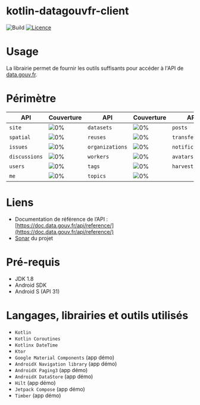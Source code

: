 # kotlin-datagouvfr-client

![Build](https://github.com/BapNesS/kotlin-datagouvfr-client/actions/workflows/build.yml/badge.svg) [![Licence](https://img.shields.io/badge/License-Apache%202.0-blue.svg?style=flat)](http://www.apache.org/licenses/LICENSE-2.0)

# Usage

La librairie permet de fournir les outils suffisants pour accéder à l'API de [data.gouv.fr](https://data.gouv.fr).

# Périmètre

| API	           | Couverture                                                            | API	           | Couverture                                                           | API	             | Couverture                                                            |
| ---------------- | :-------------------------------------------------------------------- | ---------------- | :-------------------------------------------------------------------- | ---------------- | :-------------------------------------------------------------------- |
| `site`           | ![0%](https://img.shields.io/badge/-0%25-lightgrey?style=flat-square) | `datasets`       | ![0%](https://img.shields.io/badge/-0%25-lightgrey?style=flat-square) | `posts`          | ![0%](https://img.shields.io/badge/-0%25-lightgrey?style=flat-square) |
| `spatial`        | ![0%](https://img.shields.io/badge/-0%25-lightgrey?style=flat-square) | `reuses`         | ![0%](https://img.shields.io/badge/-0%25-lightgrey?style=flat-square) | `transfer`       | ![0%](https://img.shields.io/badge/-0%25-lightgrey?style=flat-square) |
| `issues`         | ![0%](https://img.shields.io/badge/-0%25-lightgrey?style=flat-square) | `organizations`  | ![0%](https://img.shields.io/badge/-0%25-lightgrey?style=flat-square) | `notifications`  | ![0%](https://img.shields.io/badge/-0%25-lightgrey?style=flat-square) |
| `discussions`    | ![0%](https://img.shields.io/badge/-0%25-lightgrey?style=flat-square) | `workers`        | ![0%](https://img.shields.io/badge/-0%25-lightgrey?style=flat-square) | `avatars`        | ![0%](https://img.shields.io/badge/-0%25-lightgrey?style=flat-square) |
| `users`          | ![0%](https://img.shields.io/badge/-0%25-lightgrey?style=flat-square) | `tags`           | ![0%](https://img.shields.io/badge/-0%25-lightgrey?style=flat-square) | `harvest`        | ![0%](https://img.shields.io/badge/-0%25-lightgrey?style=flat-square) |
| `me`             | ![0%](https://img.shields.io/badge/-0%25-lightgrey?style=flat-square) | `topics`         | ![0%](https://img.shields.io/badge/-0%25-lightgrey?style=flat-square) | | |


# Liens
* Documentation de référence de l’API : [https://doc.data.gouv.fr/api/reference/](https://doc.data.gouv.fr/api/reference/)
* [Sonar](https://sonarcloud.io/dashboard?id=com.baptistecarlier.kotlin.datagouvfr%3Adatagouvfr-client) du projet

# Pré-requis
* JDK 1.8
* Android SDK
* Android S (API 31)

# Langages, librairies et outils utilisés
* `Kotlin`
* `Kotlin Coroutines`
* `Kotlinx DateTime`
* `Ktor`
* `Google Material Components` (app démo)
* `AndroidX Navigation library` (app démo)
* `AndroidX Paging3` (app démo)
* `AndroidX DataStore` (app démo)
* `Hilt` (app démo)
* `Jetpack Compose` (app démo)
* `Timber` (app démo)
